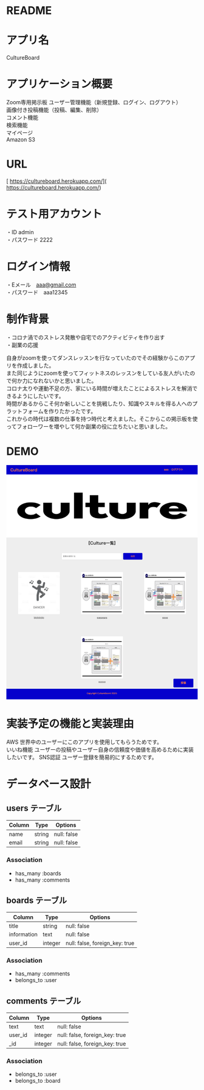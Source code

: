 # README

# アプリ名  
CultureBoard  


# アプリケーション概要  
Zoom専用掲示板
ユーザー管理機能（新規登録、ログイン、ログアウト）  
画像付き投稿機能（投稿、編集、削除）  
コメント機能  
検索機能  
マイページ  
Amazon S3  


# URL  
[ https://cultureboard.herokuapp.com/]( https://cultureboard.herokuapp.com/)  


# テスト用アカウント  
・ID  admin  
・パスワード  2222  


# ログイン情報  
・Eメール　aaa@gmail.com  
・パスワード　aaa12345  


# 制作背景  
・コロナ渦でのストレス発散や自宅でのアクティビティを作り出す  
・副業の応援  

自身がzoomを使ってダンスレッスンを行なっていたのでその経験からこのアプリを作成しました。  
また同じようにzoomを使ってフィットネスのレッスンをしている友人がいたので何か力になれないかと思いました。  
コロナ太りや運動不足の方、家にいる時間が増えたことによるストレスを解消できるようにしたいです。  
時間があるからこそ何か新しいことを挑戦したり、知識やスキルを得る人へのプラットフォームを作りたかったです。  
これからの時代は複数の仕事を持つ時代と考えました。そこからこの掲示板を使ってフォローワーを増やして何か副業の役に立ちたいと思いました。  

# DEMO

![DEMO](Cultureboard.png)


# 実装予定の機能と実装理由  
AWS  世界中のユーザーにこのアプリを使用してもらうためです。  
いいね機能  ユーザーの投稿やユーザー自身の信頼度や価値を高めるために実装したいです。
SNS認証  ユーザー登録を簡易的にするためです。


# データベース設計  

## users テーブル

| Column   | Type   | Options     |
| ----------| ------ | ----------- |
| name | string | null: false |
| email    | string | null: false |

### Association

- has_many :boards
- has_many :comments

## boards テーブル

| Column | Type   | Options     |
| ------ | ------ | ----------- |
| title   | string | null: false |
| information | text | null: false |
| user_id  | integer | null: false, foreign_key: true |

### Association

- has_many :comments
- belongs_to :user

## comments テーブル

| Column | Type       | Options                        |
| ------ | ---------- | ------------------------------ |
| text | text | null: false|
| user_id   | integer | null: false, foreign_key: true |
| _id  | integer | null: false, foreign_key: true |

### Association

- belongs_to :user
- belongs_to :board

